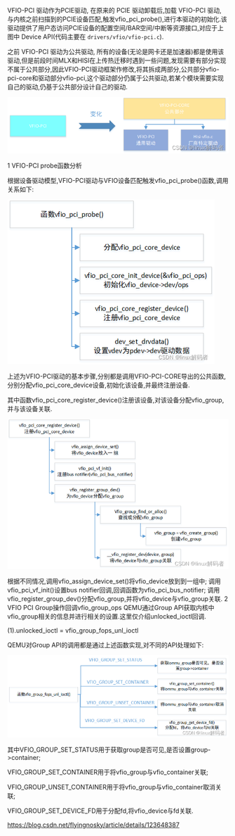 
VFIO-PCI 驱动作为PCIE驱动, 在原来的 PCIE 驱动卸载后,加载 VFIO-PCI 驱动, 与内核之前扫描到的PCIE设备匹配,触发vfio_pci_probe(),进行本驱动的初始化.该驱动提供了用户态访问PCIE设备的配置空间/BAR空间/中断等资源接口,对应于上图中 Device API(代码主要在 `drivers/vfio/vfio-pci.c`).

之前 VFIO-PCI 驱动为公共驱动, 所有的设备(无论是网卡还是加速器)都是使用该驱动,但是前段时间MLX和HISI在上传热迁移时遇到一些问题,发现需要有部分实现不属于公共部分,因此VFIO-PCI驱动框架作修改,将其拆成两部分,公共部分vfio-pci-core和驱动部分vfio-pci,这个驱动部分仍属于公共驱动,若某个模块需要实现自己的驱动,仍基于公共部分设计自己的驱动.

![2022-08-16-22-15-41.png](./images/2022-08-16-22-15-41.png)

1 VFIO-PCI probe函数分析

根据设备驱动模型,VFIO-PCI驱动与VFIO设备匹配触发vfio_pci_probe()函数,调用关系如下:

![2022-08-16-22-15-48.png](./images/2022-08-16-22-15-48.png)

上述为VFIO-PCI驱动的基本步骤,分别都是调用VFIO-PCI-CORE导出的公共函数,分别分配vfio_pci_core_device设备,初始化该设备,并最终注册设备.

其中函数vfio_pci_core_register_device()注册该设备,对该设备分配vfio_group,并与该设备关联.

![2022-08-16-22-15-54.png](./images/2022-08-16-22-15-54.png)

根据不同情况,调用vfio_assign_device_set()将vfio_device放到到一组中;
调用vfio_pci_vf_init()设置bus notifier回调,回调函数为vfio_pci_bus_notifier;
调用vfio_register_group_dev()分配vfio_group,并将vfio_device与vfio_group关联.
2 VFIO PCI Group操作回调vfio_group_ops
QEMU通过Group API获取内核中vfio_group相关的信息并进行相关的设置.这里仅介绍unlocked_ioctl回调.

(1).unlocked_ioctl = vfio_group_fops_unl_ioctl

QEMU对Group API的调用都是通过上述函数实现,对不同的API处理如下:

![2022-08-16-22-16-01.png](./images/2022-08-16-22-16-01.png)

其中VFIO_GROUP_SET_STATUS用于获取group是否可见,是否设置group->container;

VFIO_GROUP_SET_CONTAINER用于将vfio_group与vfio_container关联;

VFIO_GROUP_UNSET_CONTAINER用于将vfio_group与vfio_container取消关联;

VFIO_GROUP_SET_DEVICE_FD用于分配fd,将vfio_device与fd关联.



https://blog.csdn.net/flyingnosky/article/details/123648387